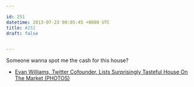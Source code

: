 ```yaml
---

id: 251
datetime: 2013-07-23 00:05:45 +0000 UTC
title: #251
draft: false


---
```


Someone wanna spot me the cash for this house? 

 
 * [Evan Williams, Twitter Cofounder, Lists Surprisingly Tasteful House On The Market (PHOTOS)](http://www.huffingtonpost.com/2013/07/18/evan-williams-house_n_3619804.html)



